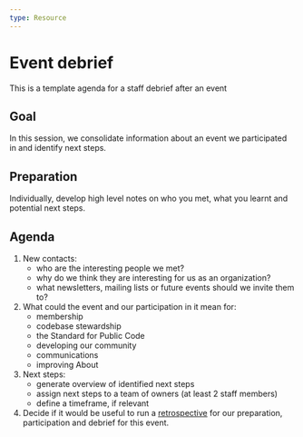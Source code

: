 ```yaml
---
type: Resource
---
```


# Event debrief

This is a template agenda for a staff debrief after an event

## Goal

In this session, we consolidate information about an event we participated in and identify next steps.

## Preparation

Individually, develop high level notes on who you met, what you learnt and potential next steps.

## Agenda

1) New contacts:
   * who are the interesting people we met?
   * why do we think they are interesting for us as an organization?
   * what newsletters, mailing lists or future events should we invite them to?
2) What could the event and our participation in it mean for:
   * membership
   * codebase stewardship
   * the Standard for Public Code
   * developing our community
   * communications
   * improving About
3) Next steps:
   * generate overview of identified next steps
   * assign next steps to a team of owners (at least 2 staff members)
   * define a timeframe, if relevant
4) Decide if it would be useful to run a [retrospective](retrospective.md) for our preparation, participation and debrief for this event.
